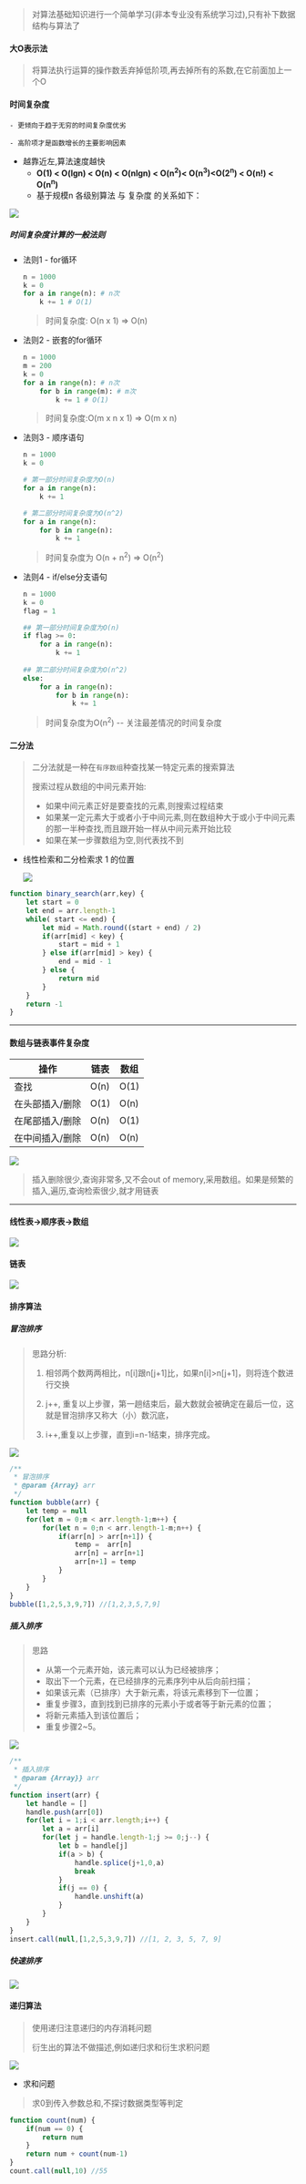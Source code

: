 > 对算法基础知识进行一个简单学习(非本专业没有系统学习过),只有补下数据结构与算法了

#### 大O表示法

>  将算法执行运算的操作数丢弃掉低阶项,再去掉所有的系数,在它前面加上一个O

#### 时间复杂度

	- 更倾向于趋于无穷的时间复杂度优劣
	
	- 高阶项才是函数增长的主要影响因素

- 越靠近左,算法速度越快
  - **O(1)  < O(lgn)  <  O(n) <  O(nlgn)  < O(n<sup>2</sup>)< O(n<sup>3</sup>)<O(2<sup>n</sup>)  < O(n!) < O(n<sup>n</sup>)**
  - 基于规模n 各级别算法 与 复杂度 的关系如下：

![](Big-O_Complexity_Chart.png)

##### 时间复杂度计算的一般法则

- 法则1 - for循环

  ```python
  n = 1000
  k = 0
  for a in range(n): # n次
      k += 1 # O(1)
  ```

  > 时间复杂度: O(n x 1) => O(n)

- 法则2 - 嵌套的for循环

  ```python
  n = 1000
  m = 200
  k = 0
  for a in range(n): # n次
      for b in range(m): # m次
          k += 1 # O(1)
  ```

  >时间复杂度:O(m x n x 1) => O(m x n)

- 法则3 - 顺序语句

  ```python
  n = 1000
  k = 0
  
  # 第一部分时间复杂度为O(n)
  for a in range(n):
      k += 1
  
  # 第二部分时间复杂度为O(n^2)
  for a in range(n):
      for b in range(n):
          k += 1
  ```

  >时间复杂度为 O(n + n<sup>2</sup>) => O(n<sup>2</sup>)

- 法则4 - if/else分支语句

  ```python
  n = 1000
  k = 0
  flag = 1
  
  ## 第一部分时间复杂度为O(n)
  if flag >= 0:
      for a in range(n):
          k += 1
          
  ## 第二部分时间复杂度为O(n^2)
  else:
      for a in range(n):
          for b in range(n):
              k += 1
  ```

  > 时间复杂度为O(n<sup>2</sup>) -- 关注最差情况的时间复杂度

#### 二分法

> 二分法就是一种在<code>有序数组</code>种查找某一特定元素的搜索算法
>
> 搜索过程从数组的中间元素开始:
>
> - 如果中间元素正好是要查找的元素,则搜索过程结束
> - 如果某一定元素大于或者小于中间元素,则在数组种大于或小于中间元素的那一半种查找,而且跟开始一样从中间元素开始比较
> - 如果在某一步骤数组为空,则代表找不到

- 线性检索和二分检索求 1 的位置

  ![](34565654.gif) 

```javascript
function binary_search(arr,key) {
    let start = 0
    let end = arr.length-1
    while( start <= end) {
        let mid = Math.round((start + end) / 2)
        if(arr[mid] < key) {
            start = mid + 1
        } else if(arr[mid] > key) {
            end = mid - 1
        } else {
            return mid
        }
    }
    return -1
}
```

---

#### 数组与链表事件复杂度

| 操作            | 链表 | 数组 |
| --------------- | ---- | ---- |
| 查找            | O(n) | O(1) |
| 在头部插入/删除 | O(1) | O(n) |
| 在尾部插入/删除 | O(n) | O(1) |
| 在中间插入/删除 | O(n) | O(n) |

![](image.png)

> 插入删除很少,查询非常多,又不会out of memory,采用数组。如果是频繁的插入,遍历,查询检索很少,就才用链表

---

#### 线性表->顺序表->数组

![](uerisd.png)

#### 链表

![](2018122717412489.png)

#### 排序算法

##### 冒泡排序

>思路分析:
>
>1. 相邻两个数两两相比，n[i]跟n[j+1]比，如果n[i]>n[j+1]，则将连个数进行交换
>
>2. j++, 重复以上步骤，第一趟结束后，最大数就会被确定在最后一位，这就是冒泡排序又称大（小）数沉底，
>
>3. i++,重复以上步骤，直到i=n-1结束，排序完成。

![](bubble.gif)

```js
/**
 * 冒泡排序
 * @param {Array} arr  
 */
function bubble(arr) {
    let temp = null
    for(let m = 0;m < arr.length-1;m++) {
        for(let n = 0;n < arr.length-1-m;n++) {
            if(arr[n] > arr[n+1]) {
                temp =  arr[n]
                arr[n] = arr[n+1]
                arr[n+1] = temp
            }
        }
    }
}
bubble([1,2,5,3,9,7]) //[1,2,3,5,7,9]
```

##### 插入排序

>思路
>
>- 从第一个元素开始，该元素可以认为已经被排序；
>- 取出下一个元素，在已经排序的元素序列中从后向前扫描；
>- 如果该元素（已排序）大于新元素，将该元素移到下一位置；
>- 重复步骤3，直到找到已排序的元素小于或者等于新元素的位置；
>- 将新元素插入到该位置后；
>- 重复步骤2~5。

![](insert_sort.gif)

```js
/**
 * 插入排序
 * @param {Array}} arr 
 */
function insert(arr) {
    let handle = []
    handle.push(arr[0])
    for(let i = 1;i < arr.length;i++) {
        let a = arr[i]
        for(let j = handle.length-1;j >= 0;j--) {
            let b = handle[j]
            if(a > b) {
                handle.splice(j+1,0,a)
                break
            }
            if(j == 0) {
                handle.unshift(a)
            }
        }
    }
}
insert.call(null,[1,2,5,3,9,7]) //[1, 2, 3, 5, 7, 9]
```

##### 快速排序

![](quick_sort.gif)

#### 递归算法

> 使用递归注意递归的内存消耗问题
>
> 衍生出的算法不做描述,例如递归求和衍生求积问题

![](recursive.gif)

- 求和问题

> 求0到传入参数总和,不探讨数据类型等判定

```js
function count(num) {
    if(num == 0) {
        return num
    }
    return num + count(num-1)
} 
count.call(null,10) //55
```


